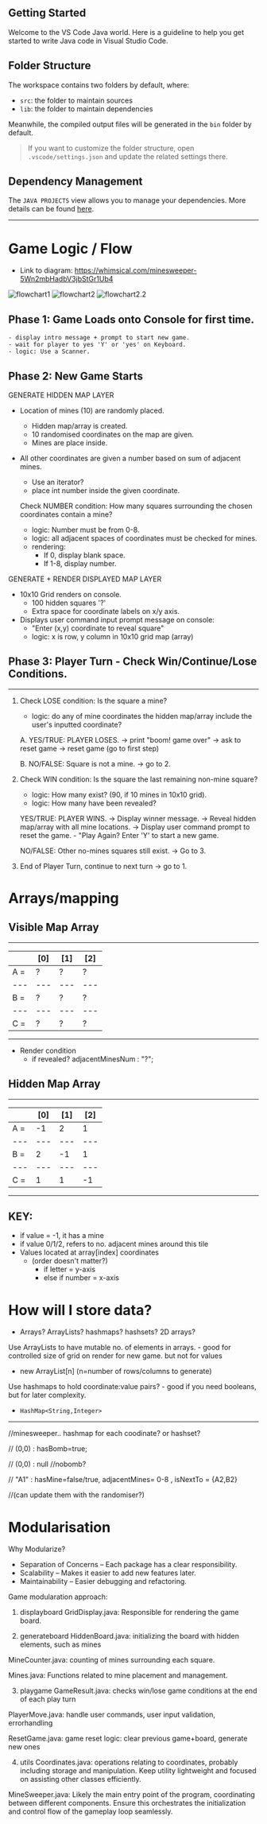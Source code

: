 ## Getting Started

Welcome to the VS Code Java world. Here is a guideline to help you get started to write Java code in Visual Studio Code.

## Folder Structure

The workspace contains two folders by default, where:

- `src`: the folder to maintain sources
- `lib`: the folder to maintain dependencies

Meanwhile, the compiled output files will be generated in the `bin` folder by default.

> If you want to customize the folder structure, open `.vscode/settings.json` and update the related settings there.

## Dependency Management

The `JAVA PROJECTS` view allows you to manage your dependencies. More details can be found [here](https://github.com/microsoft/vscode-java-dependency#manage-dependencies).

---

# Game Logic / Flow

- Link to diagram: https://whimsical.com/minesweeper-5Wn2mbHadbV3jbStGr1Ub4

![flowchart1](flowchart1.png)
![flowchart2](flowchart2.png)
![flowchart2.2](flowchart2.2.png)

## Phase 1: Game Loads onto Console for first time.

    - display intro message + prompt to start new game.
    - wait for player to yes 'Y' or 'yes' on Keyboard.
    - logic: Use a Scanner.

## Phase 2: New Game Starts

GENERATE HIDDEN MAP LAYER

- Location of mines (10) are randomly placed.

  - Hidden map/array is created.
  - 10 randomised coordinates on the map are given.
  - Mines are place inside.

- All other coordinates are given a number based on sum of adjacent mines.

  - Use an iterator?
  - place int number inside the given coordinate.

  Check NUMBER condition: How many squares surrounding the chosen coordinates contain a mine?

  - logic: Number must be from 0-8.
  - logic: all adjacent spaces of coordinates must be checked for mines.
  - rendering:
    - If 0, display blank space.
    - If 1-8, display number.

GENERATE + RENDER DISPLAYED MAP LAYER

- 10x10 Grid renders on console.
  - 100 hidden squares '?'
  - Extra space for coordinate labels on x/y axis.
- Displays user command input prompt message on console:
  - "Enter (x,y) coordinate to reveal square"
  - logic: x is row, y column in 10x10 grid map (array)

## Phase 3: Player Turn - Check Win/Continue/Lose Conditions.

---

1. Check LOSE condition: Is the square a mine?

   - logic: do any of mine coordinates the hidden map/array include the user's inputted coordinate?

   A. YES/TRUE: PLAYER LOSES.
   → print "boom! game over"
   -> ask to reset game
   → reset game (go to first step)

   B. NO/FALSE: Square is not a mine. -> go to 2.

2. Check WIN condition: Is the square the last remaining non-mine square?

   - logic: How many exist? (90, if 10 mines in 10x10 grid).
   - logic: How many have been revealed?

   YES/TRUE: PLAYER WINS.
   -> Display winner message.
   -> Reveal hidden map/array with all mine locations.
   -> Display user command prompt to reset the game. - "Play Again? Enter 'Y' to start a new game.

   NO/FALSE: Other no-mines squares still exist. -> Go to 3.

3. End of Player Turn, continue to next turn -> go to 1.

# Arrays/mapping

## Visible Map Array

---

|     | [0] | [1] | [2] |
| --- | --- | --- | --- |
| A = | ?   | ?   | ?   |
| --- | --- | --- | --- |
| B = | ?   | ?   | ?   |
| --- | --- | --- | --- |
| C = | ?   | ?   | ?   |

---

- Render condition
  - if revealed? adjacentMinesNum : "?";

## Hidden Map Array

---

|     | [0] | [1] | [2] |
| --- | --- | --- | --- |
| A = | -1  | 2   | 1   |
| --- | --- | --- | --- |
| B = | 2   | -1  | 1   |
| --- | --- | --- | --- |
| C = | 1   | 1   | -1  |

---

## KEY:

- if value = -1, it has a mine
- if value 0/1/2, refers to no. adjacent mines around this tile
- Values located at array[index] coordinates
  - (order doesn't matter?)
    - if letter = y-axis
    - else if number = x-axis

# How will I store data?

- Arrays? ArrayLists? hashmaps? hashsets? 2D arrays?

Use ArrayLists to have mutable no. of elements in arrays. - good for controlled size of grid on render for new game. but not for values

- new ArrayList[n] (n=number of rows/columns to generate)

Use hashmaps to hold coordinate:value pairs? - good if you need booleans, but for later complexity.

- `HashMap<String,Integer>`

---

//minesweeper.. hashmap for each coodinate? or hashset?

// (0,0) : hasBomb=true;

// (0,0) : null //nobomb?

// "A1" : hasMine=false/true, adjacentMines= 0-8 , isNextTo = {A2,B2}

//(can update them with the randomiser?)

# Modularisation

Why Modularize?

- Separation of Concerns – Each package has a clear responsibility.
- Scalability – Makes it easier to add new features later.
- Maintainability – Easier debugging and refactoring.

Game modularation approach:

1. displayboard
   GridDisplay.java: Responsible for rendering the game board.

2. generateboard
   HiddenBoard.java: initializing the board with hidden elements, such as mines

MineCounter.java: counting of mines surrounding each square.

Mines.java: Functions related to mine placement and management.

3. playgame
   GameResult.java: checks win/lose game conditions at the end of each play turn

PlayerMove.java: handle user commands, user input validation, errorhandling

ResetGame.java: game reset logic: clear previous game+board, generate new ones

4. utils
   Coordinates.java: operations relating to coordinates, probably including storage and manipulation. Keep utility lightweight and focused on assisting other classes efficiently.

MineSweeper.java: Likely the main entry point of the program, coordinating between different components. Ensure this orchestrates the initialization and control flow of the gameplay loop seamlessly.
